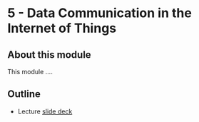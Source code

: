 # 5 - Data Communication in the Internet of Things

## About this module
This module ....

## Outline
* Lecture [slide deck](https://github.com/neon-iot/iotfundamentals/blob/main/slides/5-Communication.pdf) 
